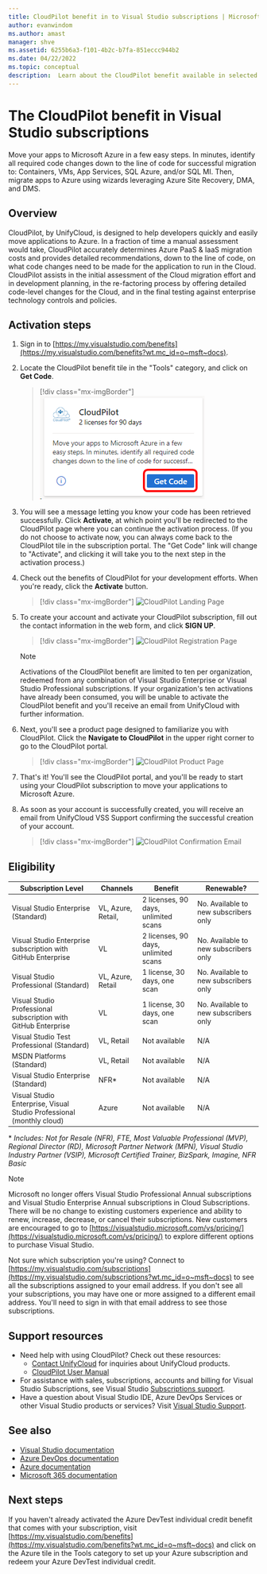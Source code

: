 ```yaml
---
title: CloudPilot benefit in to Visual Studio subscriptions | Microsoft Docs
author: evanwindom
ms.author: amast
manager: shve
ms.assetid: 6255b6a3-f101-4b2c-b7fa-851eccc944b2
ms.date: 04/22/2022
ms.topic: conceptual
description:  Learn about the CloudPilot benefit available in selected Visual Studio subscriptions
---
```


# The CloudPilot benefit in Visual Studio subscriptions
Move your apps to Microsoft Azure in a few easy steps. In minutes, identify all required code changes down to the line of code for successful migration to: Containers, VMs, App Services, SQL Azure, and/or SQL MI. Then, migrate apps to Azure using wizards leveraging Azure Site Recovery, DMA, and DMS.

## Overview
CloudPilot, by UnifyCloud, is designed to help developers quickly and easily move applications to Azure.  In a fraction of time a manual assessment would take, CloudPilot accurately determines Azure PaaS & IaaS migration costs and provides detailed recommendations, down to the line of code, on what code changes need to be made for the application to run in the Cloud. CloudPilot assists in the initial assessment of the Cloud migration effort and in development planning, in the re-factoring process by offering detailed code-level changes for the Cloud, and in the final testing against enterprise technology controls and policies.

## Activation steps
1. Sign in to [https://my.visualstudio.com/benefits](https://my.visualstudio.com/benefits?wt.mc_id=o~msft~docs).

2. Locate the CloudPilot benefit tile in the "Tools" category, and click on **Get Code**.

   > [!div class="mx-imgBorder"]
   > ![CloudPilot Benefit Tile](_img/vs-cloudpilot/vs-cloudpilot-tile-ent.png)

0. You will see a message letting you know your code has been retrieved successfully.  Click **Activate**, at which point you'll be redirected to the CloudPilot page where you can continue the activation process.  (If you do not choose to activate now, you can always come back to the CloudPilot tile in the subscription portal.  The "Get Code" link will change to "Activate", and clicking it will take you to the next step in the activation process.)

0. Check out the benefits of CloudPilot for your development efforts.  When you're ready, click the **Activate** button.

   > [!div class="mx-imgBorder"]
   > ![CloudPilot Landing Page](_img/vs-cloudpilot/vs-cloudpilot-landing.png)

0. To create your account and activate your CloudPilot subscription, fill out the contact information in the web form, and click **SIGN UP**.

   > [!div class="mx-imgBorder"]
   > ![CloudPilot Registration Page](_img/vs-cloudpilot/vs-cloudpilot-register.png)

   > [!NOTE]
   > Activations of the CloudPilot benefit are limited to ten per organization, redeemed from any combination of Visual Studio Enterprise or Visual Studio Professional subscriptions.  If your organization's ten activations have already been consumed, you will be unable to activate the CloudPilot benefit and you'll receive an email from UnifyCloud with further information.

0. Next, you'll see a product page designed to familiarize you with CloudPilot.  Click the **Navigate to CloudPilot** in the upper right corner to go to the CloudPilot portal.

    > [!div class="mx-imgBorder"]
    > ![CloudPilot Product Page](_img/vs-cloudpilot/vs-cloudpilot-navigate.png)

0. That's it!  You'll see the CloudPilot portal, and you'll be ready to start using your CloudPilot subscription to move your applications to Microsoft Azure.

0. As soon as your account is successfully created, you will receive an email from UnifyCloud VSS Support confirming the successful creation of your account.

    > [!div class="mx-imgBorder"]
    > ![CloudPilot Confirmation Email](_img/vs-cloudpilot/vs-cloudpilot-email.png)

## Eligibility

| Subscription Level  |  Channels  | Benefit  | Renewable?    |
|---------------------|------------|----------|---------------|
| Visual Studio Enterprise (Standard)   | VL, Azure, Retail, | 2 licenses, 90 days, unlimited scans       |  No.  Available to new subscribers only  |
| Visual Studio Enterprise subscription with GitHub Enterprise   | VL | 2 licenses, 90 days, unlimited scans       |  No.  Available to new subscribers only |
| Visual Studio Professional (Standard) | VL, Azure, Retail  | 1 license, 30 days, one scan  |  No.  Available to new subscribers only |
| Visual Studio Professional subscription with GitHub Enterprise | VL | 1 license, 30 days, one scan |  No.  Available to new subscribers only |
| Visual Studio Test Professional (Standard) | VL, Retail | Not available |  N/A |
| MSDN Platforms (Standard) | VL, Retail | Not available |  N/A  |
| Visual Studio Enterprise (Standard)  | NFR\* |Not available  | N/A |
| Visual Studio Enterprise, Visual Studio Professional (monthly cloud) | Azure | Not available | N/A |

\*  *Includes:  Not for Resale (NFR), FTE, Most Valuable Professional (MVP), Regional Director (RD), Microsoft Partner Network (MPN), Visual Studio Industry Partner (VSIP), Microsoft Certified Trainer, BizSpark, Imagine, NFR Basic*

> [!NOTE]
> Microsoft no longer offers Visual Studio Professional Annual subscriptions and Visual Studio Enterprise Annual subscriptions in Cloud Subscriptions. There will be no change to existing customers experience and ability to renew, increase, decrease, or cancel their subscriptions. New customers are encouraged to go to [https://visualstudio.microsoft.com/vs/pricing/](https://visualstudio.microsoft.com/vs/pricing/) to explore different options to purchase Visual Studio.

Not sure which subscription you're using?  Connect to [https://my.visualstudio.com/subscriptions](https://my.visualstudio.com/subscriptions?wt.mc_id=o~msft~docs) to see all the subscriptions assigned to your email address. If you don't see all your subscriptions, you may have one or more assigned to a different email address.  You'll need to sign in with that email address to see those subscriptions.

## Support resources
- Need help with using CloudPilot?  Check out these resources:
  - [Contact UnifyCloud](https://www.unifycloud.com/contacts/) for inquiries about UnifyCloud products.
  - [CloudPilot User Manual](https://www.cloudatlasinc.com/cloudpilot/doc/CloudPilot-User-Manual.pdf )
- For assistance with sales, subscriptions, accounts and billing for Visual Studio Subscriptions, see Visual Studio [Subscriptions support](https://aka.ms/vssubscriberhelp).
- Have a question about Visual Studio IDE, Azure DevOps Services or other Visual Studio products or services?  Visit [Visual Studio Support](https://visualstudio.microsoft.com/support/).

## See also
- [Visual Studio documentation](/visualstudio/)
- [Azure DevOps documentation](/azure/devops/)
- [Azure documentation](/azure/)
- [Microsoft 365 documentation](/microsoft-365/)

## Next steps
If you haven't already activated the Azure DevTest individual credit benefit that comes with your subscription, visit [https://my.visualstudio.com/benefits](https://my.visualstudio.com/benefits?wt.mc_id=o~msft~docs) and click on the Azure tile in the Tools category to set up your Azure subscription and redeem your Azure DevTest individual credit.
